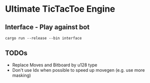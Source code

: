 # Ultimate TicTacToe Engine

## Interface - Play against bot
`cargo run --release --bin interface`

## TODOs

* Replace Moves and Bitboard by u128 type
* Don't use Idx when possible to speed up movegen (e.g. use more masking)
